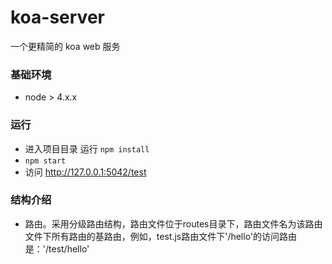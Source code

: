 # koa-server
一个更精简的 koa web 服务

### 基础环境  
- node > 4.x.x

### 运行  
- 进入项目目录 运行 `npm install`
- `npm start`
- 访问 http://127.0.0.1:5042/test

### 结构介绍  
- 路由。采用分级路由结构，路由文件位于routes目录下，路由文件名为该路由文件下所有路由的基路由，例如，test.js路由文件下'/hello'的访问路由是：'/test/hello'

